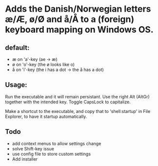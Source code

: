 # Adds the Danish/Norwegian letters æ/Æ, ø/Ø and å/Å to a (foreign) keyboard mapping on Windows OS.
## default: 
  - æ on 'a'-key (ae -> æ)
  - ø on 'o'-key (the ø looks like o)
  - å on 'i'-key (the i has a dot -> the å has a dot)
## Usage:
Run the executable and it will remain persistant.
Use the right Alt (AltGr) together with the intended key. Toggle CapsLock to capitalize.

Make a shortcut to the executable, and copy that to 'shell:startup' in File Explorer, to have it startup automatically.
## Todo
- add context menus to allow settings change
- solve Shift-key issue
- use config file to store custom settings
- Add installer
